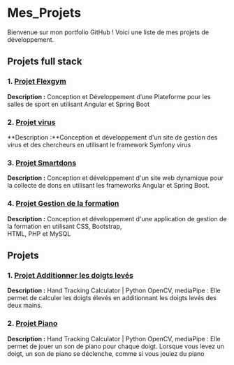 # Mes_Projets

Bienvenue sur mon portfolio GitHub ! Voici une liste de mes projets de développement.

## Projets full stack

### 1. [Projet Flexgym](https://github.com/chebbi-eya1/flexgym)
**Description :** Conception et Développement d’une Plateforme pour les salles de sport  en utilisant  Angular et Spring Boot

### 2. [Projet virus](https://github.com/chebbi-eya1/virus)
**Description :**Conception et développement d'un site de gestion des virus et des chercheurs en utilisant le framework Symfony 
virus

### 3. [Projet Smartdons](https://github.com/chebbi-eya1/smartdons)
**Description :** Conception et développement d'un site web dynamique pour la collecte de dons en utilisant les frameworks Angular et Spring Boot.

### 4. [Projet Gestion de la formation](https://github.com/chebbi-eya1/formation)
**Description :** Conception et développement d'une application de gestion de la formation en utilisant  CSS, Bootstrap,   
        HTML, PHP et MySQL

## Projets 
### 1. [Projet Additionner les doigts levés](https://github.com/chebbi-eya1/additionner)
**Description :** Hand Tracking Calculator | Python OpenCV, mediaPipe : Elle permet de calculer les doigts élevés en additionnant les doigts levés des deux mains.

### 2. [Projet Piano](https://github.com/chebbi-eya1/piano)
**Description :** Hand Tracking Calculator | Python OpenCV, mediaPipe : Elle permet de jouer un son de piano pour chaque doigt. Lorsque vous levez un doigt, un son de piano se déclenche, comme si vous jouiez du piano

